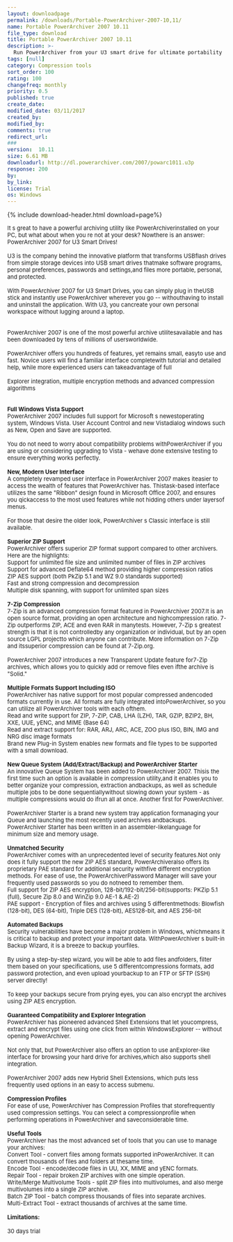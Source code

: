 ```yaml
---
layout: downloadpage
permalink: /downloads/Portable-PowerArchiver-2007-10,11/
name: Portable PowerArchiver 2007 10.11
file_type: download
title: Portable PowerArchiver 2007 10.11
description: >-
  Run PowerArchiver from your U3 smart drive for ultimate portability
tags: [null]
category: Compression tools
sort_order: 100
rating: 100
changefreq: monthly
priority: 0.5
published: true
create_date: 
modified_date: 03/11/2017
created_by: 
modified_by: 
comments: true
redirect_url: 
### 
version:  10.11
size: 6.61 MB
downloadurl: http://dl.powerarchiver.com/2007/powarc1011.u3p
response: 200
by: 
by_link: 
license: Trial 
os: Windows
---
```


{% include download-header.html download=page%}

<p style="fix-download-text !important">
<p><font size="2"><p>It s great to have a powerful archiving utility like PowerArchiverinstalled on your PC, but what about when you re not at your desk? Nowthere is an answer: PowerArchiver 2007 for U3 Smart Drives!<br />
<br />
U3 is the company behind the innovative platform that transforms USBflash drives from simple storage devices into USB smart drives thatmake software programs, personal preferences, passwords and settings,and files more portable, personal, and protected.<br />
<br />
With PowerArchiver 2007 for U3 Smart Drives, you can simply plug in theUSB stick and instantly use PowerArchiver wherever you go -- withouthaving to install and uninstall the application. With U3, you cancreate your own personal workspace without lugging around a laptop.<br />
<br />
<br />
PowerArchiver 2007 is one of the most powerful archive utilitesavailable and has been downloaded by tens of millions of usersworldwide. <br />
<br />
PowerArchiver offers you hundreds of features, yet remains small, easyto use and fast. Novice users will find a familiar interface completewith tutorial and detailed help, while more experienced users can takeadvantage of full <br />
<br />
Explorer integration, multiple encryption methods and advanced compression algorithms<br />
<br />
<br />
<strong>Full Windows Vista Support</strong><br />
PowerArchiver 2007 includes full support for Microsoft s newestoperating system, Windows Vista. User Account Control and new Vistadialog windows such as New, Open and Save are supported.<br />
<br />
You do not need to worry about compatibility problems withPowerArchiver if you are using or considering upgrading to Vista - wehave done extensive testing to ensure everything works perfectly.<br />
<br />
<strong>New, Modern User Interface</strong><br />
A completely revamped user interface in PowerArchiver 2007 makes iteasier to access the wealth of features that PowerArchiver has. Thistask-based interface utilizes the same "Ribbon" design found in Microsoft Office 2007, and ensures you qickaccess to the most used features while not hidding others under layersof menus.<br />
<br />
For those that desire the older look, PowerArchiver s Classic interface is still available.<br />
<br />
<strong>Superior ZIP Support</strong><br />
PowerArchiver offers superior ZIP format support compared to other archivers. Here are the highlights:<br />
Support for unlimited file size and unlimited number of files in ZIP archives <br />
Support for advanced Deflate64 method providing higher compression ratios <br />
ZIP AES support (both PkZip 5.1 and WZ 9.0 standards supported) <br />
Fast and strong compression and decompression <br />
Multiple disk spanning, with support for unlimited span sizes <br />
<br />
<strong>7-Zip Compression</strong><br />
7-Zip is an advanced compression format featured in PowerArchiver 2007.It is an open source format, providing an open architecture and highcompression ratio. 7-Zip outperforms ZIP, ACE and even RAR in manytests. However, 7-Zip s greatest strength is that it is not controlledby any organization or individual, but by an open source LGPL projectto which anyone can contribute. More information on 7-Zip and itssuperior compression can be found at 7-Zip.org.<br />
<br />
PowerArchiver 2007 introduces a new Transparent Update feature for7-Zip archives, which allows you to quickly add or remove files even ifthe archive is "Solid."<br />
<br />
<strong>Multiple Formats Support Including ISO</strong><br />
PowerArchiver has native support for most popular compressed andencoded formats currently in use. All formats are fully integrated intoPowerArchiver, so you can utilize all PowerArchiver tools with each ofthem.<br />
Read and write support for ZIP, 7-ZIP, CAB, LHA (LZH), TAR, GZIP, BZIP2, BH, XXE, UUE, yENC, and MIME (Base 64) <br />
Read and extract support for: RAR, ARJ, ARC, ACE, ZOO plus ISO, BIN, IMG and NRG disc image formats <br />
Brand new Plug-in System enables new formats and file types to be supported with a small download.<br />
<br />
<strong>New Queue System (Add/Extract/Backup) and PowerArchiver Starter</strong><br />
An innovative Queue System has been added to PowerArchiver 2007. Thisis the first time such an option is available in compression utility,and it enables you to better organize your compression, extraction andbackups, as well as schedule multiple jobs to be done sequentiallywithout slowing down your system - as multiple compressions would do ifrun all at once. Another first for PowerArchiver. <br />
<br />
PowerArchiver Starter is a brand new system tray application formanaging your Queue and launching the most recently used archives andbackups. PowerArchiver Starter has been written in an assembler-likelanguage for minimum size and memory usage. <br />
<br />
<strong>Unmatched Security</strong><br />
PowerArchiver comes with an unprecedented level of security features.Not only does it fully support the new ZIP AES standard, PowerArchiveralso offers its proprietary PAE standard for additional security withfive different encryption methods. For ease of use, the PowerArchiverPassword Manager will save your frequently used passwords so you do notneed to remember them.<br />
Full support for ZIP AES encryption, 128-bit/192-bit/256-bit(supports: PKZip 5.1 (full), Secure Zip 8.0 and WinZip 9.0 AE-1 &amp;.AE-2) <br />
PAE support - Encryption of files and archives using 5 differentmethods: Blowfish (128-bit), DES (64-bit), Triple DES (128-bit), AES128-bit, and AES 256-bit <br />
<br />
<strong>Automated Backups</strong><br />
Security vulnerabilities have become a major problem in Windows, whichmeans it is critical to backup and protect your important data. WithPowerArchiver s built-in Backup Wizard, it is a breeze to backup yourfiles.<br />
<br />
By using a step-by-step wizard, you will be able to add files andfolders, filter them based on your specifications, use 5 differentcompressions formats, add password protection, and even upload yourbackup to an FTP or SFTP (SSH) server directly!<br />
<br />
To keep your backups secure from prying eyes, you can also encrypt the archives using ZIP AES encryption.<br />
<br />
<strong>Guaranteed Compatibility and Explorer Integration</strong><br />
PowerArchiver has pioneered advanced Shell Extensions that let youcompress, extract and encrypt files using one click from within WindowsExplorer -- without opening PowerArchiver.<br />
<br />
Not only that, but PowerArchiver also offers an option to use anExplorer-like interface for browsing your hard drive for archives,which also supports shell integration.<br />
<br />
PowerArchiver 2007 adds new Hybrid Shell Extensions, which puts less frequently used options in an easy to access submenu.<br />
<br />
<strong>Compression Profiles</strong><br />
For ease of use, PowerArchiver has Compression Profiles that storefrequently used compression settings. You can select a compressionprofile when performing operations in PowerArchiver and saveconsiderable time.<br />
<br />
<strong>Useful Tools</strong><br />
PowerArchiver has the most advanced set of tools that you can use to manage your archives:<br />
Convert Tool - convert files among formats supported inPowerArchiver. It can convert thousands of files and folders at thesame time. <br />
Encode Tool - encode/decode files in UU, XX, MIME and yENC formats. <br />
Repair Tool - repair broken ZIP archives with one simple operation. <br />
Write/Merge Multivolume Tools - split ZIP files into multivolumes, and also merge multivolumes into a single ZIP archive. <br />
Batch ZIP Tool - batch compress thousands of files into separate archives. <br />
Multi-Extract Tool - extract thousands of archives at the same time. <br />
<br />
<span><strong>Limitations:</strong></span><br />
<br />
30 days trial</p></p></p>
